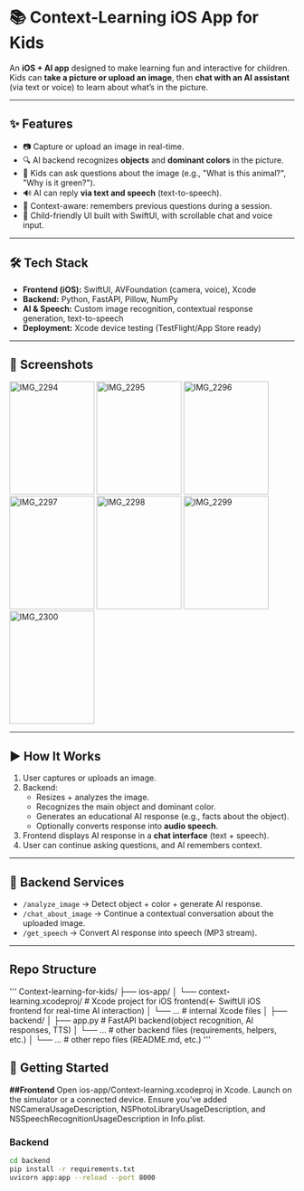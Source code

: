 # 📚 Context-Learning iOS App for Kids

An **iOS + AI app** designed to make learning fun and interactive for children.  
Kids can **take a picture or upload an image**, then **chat with an AI assistant** (via text or voice) to learn about what’s in the picture.  

---

## ✨ Features
- 📷 Capture or upload an image in real-time.
- 🔍 AI backend recognizes **objects** and **dominant colors** in the picture.
- 💬 Kids can ask questions about the image (e.g., "What is this animal?", "Why is it green?").
- 🔊 AI can reply **via text and speech** (text-to-speech).
- 🧠 Context-aware: remembers previous questions during a session.
- 🎨 Child-friendly UI built with SwiftUI, with scrollable chat and voice input.

---

## 🛠️ Tech Stack
- **Frontend (iOS):** SwiftUI, AVFoundation (camera, voice), Xcode
- **Backend:** Python, FastAPI, Pillow, NumPy
- **AI & Speech:** Custom image recognition, contextual response generation, text-to-speech
- **Deployment:** Xcode device testing (TestFlight/App Store ready)

---

## 📸 Screenshots
<img width="150" height="200" alt="IMG_2294" src="https://github.com/user-attachments/assets/da6f2bfd-b8a5-4fbb-9761-219500ae8c9c" />
<img width="150" height="200" alt="IMG_2295" src="https://github.com/user-attachments/assets/101a47de-fd4e-4bc5-8e94-2e87b8a00768" />
<img width="150" height="200" alt="IMG_2296" src="https://github.com/user-attachments/assets/3609e577-51a5-4dca-8938-6cf55eeec102" />
<img width="150" height="200" alt="IMG_2297" src="https://github.com/user-attachments/assets/e2fab88a-7020-430b-8fab-69b1275aedd9" />
<img width="150" height="200" alt="IMG_2298" src="https://github.com/user-attachments/assets/9d7b6654-56f7-4fcc-897b-a7a5e284c905" />
<img width="150" height="200" alt="IMG_2299" src="https://github.com/user-attachments/assets/2def488c-215f-40f9-876a-340d156faab0" />
<img width="150" height="200" alt="IMG_2300" src="https://github.com/user-attachments/assets/4a4b909f-2bc3-472b-b7f8-1bb5c51419fe" />


---

## ▶️ How It Works
1. User captures or uploads an image.
2. Backend:
   - Resizes + analyzes the image.
   - Recognizes the main object and dominant color.
   - Generates an educational AI response (e.g., facts about the object).
   - Optionally converts response into **audio speech**.
3. Frontend displays AI response in a **chat interface** (text + speech).
4. User can continue asking questions, and AI remembers context.

---

## 📂 Backend Services
- `/analyze_image` → Detect object + color + generate AI response.
- `/chat_about_image` → Continue a contextual conversation about the uploaded image.
- `/get_speech` → Convert AI response into speech (MP3 stream).

---

##  Repo Structure

'''
Context-learning-for-kids/
├── ios-app/
│   └── context-learning.xcodeproj/  # Xcode project for iOS frontend(← SwiftUI iOS frontend for real-time AI interaction)
│       └── …                        # internal Xcode files
│
├── backend/
│   ├── app.py                        # FastAPI backend(object recognition, AI responses, TTS)
│   └── …                             # other backend files (requirements, helpers, etc.)
│
└── …                                 # other repo files (README.md, etc.)
'''
## 🚀 Getting Started
**##Frontend**
Open ios-app/Context-learning.xcodeproj in Xcode.
Launch on the simulator or a connected device.
Ensure you’ve added NSCameraUsageDescription, NSPhotoLibraryUsageDescription, and NSSpeechRecognitionUsageDescription in Info.plist.

### Backend
```bash
cd backend
pip install -r requirements.txt
uvicorn app:app --reload --port 8000
